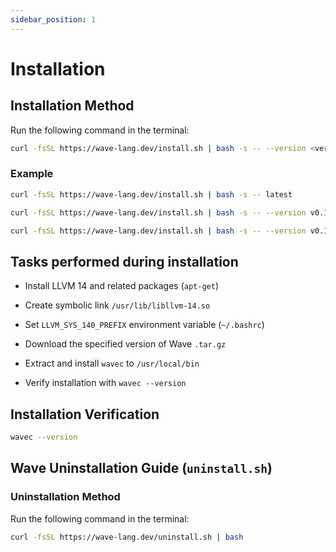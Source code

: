 ```yaml
---
sidebar_position: 1
---
```


# Installation

## Installation Method

Run the following command in the terminal:

```bash
curl -fsSL https://wave-lang.dev/install.sh | bash -s -- --version <version>
```

### Example

```bash
curl -fsSL https://wave-lang.dev/install.sh | bash -s -- latest
```

```bash
curl -fsSL https://wave-lang.dev/install.sh | bash -s -- --version v0.1.3-pre-beta
```

```bash
curl -fsSL https://wave-lang.dev/install.sh | bash -s -- --version v0.1.3-pre-beta-nightly-2025-07-11
```

## Tasks performed during installation

- Install LLVM 14 and related packages (`apt-get`)

- Create symbolic link `/usr/lib/libllvm-14.so`

- Set `LLVM_SYS_140_PREFIX` environment variable (`~/.bashrc`)

- Download the specified version of Wave `.tar.gz`

- Extract and install `wavec` to `/usr/local/bin`

- Verify installation with `wavec --version`

## Installation Verification

```bash
wavec --version
```

## Wave Uninstallation Guide (`uninstall.sh`)

### Uninstallation Method

Run the following command in the terminal:

```bash
curl -fsSL https://wave-lang.dev/uninstall.sh | bash
```
